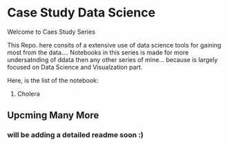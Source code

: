 # Case Study Data Science

Welcome to Caes Study Series

This Repo. here consits of a extensive use of data science tools for gaining most from the data.... Notebooks in this series is made for more undersatnding of ddata then any other series of mine... because is largely focused on Data Science and Visualzation part.

Here, is the list of the notebook:
1) Cholera 


## Upcming Many More
### will be adding a detailed readme soon :)
